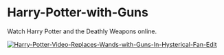 # Harry-Potter-with-Guns
Watch Harry Potter and the Deathly Weapons online.

[![Harry-Potter-Video-Replaces-Wands-with-Guns-In-Hysterical-Fan-Edit](https://github.com/user-attachments/assets/aed88ebe-2257-4705-8b71-ca2eccafafe5)](https://1drv.ms/u/c/369aefc2b6f4a8d3/EWRUPcmC8OVBlK4ET900bVUBbwelq8Z4-iwE7ihs1FNz-Q)
